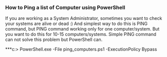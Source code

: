 ### How to Ping a list of Computer using PowerShell

If you are working as a System Administrator, sometimes you want to check your systems are alive or dead :) 
And simplest way to do this is PING command, but PING command working only for one computer/system. 
But you want to do this for 10-15 computers/systems.
Simple PING command can not solve this problem but PowerShell can.

***c:\> PowerShell.exe -File ping_computers.ps1 -ExecutionPolicy Bypass
